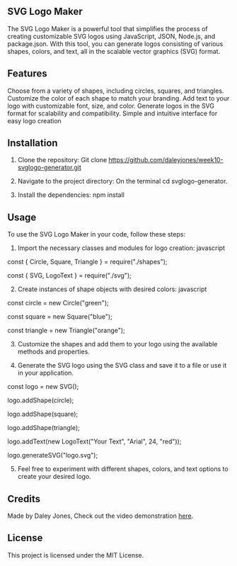## SVG Logo Maker
The SVG Logo Maker is a powerful tool that simplifies the process of creating customizable SVG logos using JavaScript, JSON, Node.js, and package.json. With this tool, you can generate logos consisting of various shapes, colors, and text, all in the scalable vector graphics (SVG) format.

## Features
Choose from a variety of shapes, including circles, squares, and triangles.
Customize the color of each shape to match your branding.
Add text to your logo with customizable font, size, and color.
Generate logos in the SVG format for scalability and compatibility.
Simple and intuitive interface for easy logo creation
## Installation

1. Clone the repository: Git clone https://github.com/daleyjones/week10-svglogo-generator.git

2. Navigate to the project directory: On the terminal cd svglogo-generator.


3. Install the dependencies: npm install


## Usage
To use the SVG Logo Maker in your code, follow these steps:

1. Import the necessary classes and modules for logo creation:
javascript

const { Circle, Square, Triangle } = require("./shapes");

const { SVG, LogoText } = require("./svg");

2. Create instances of shape objects with desired colors:
javascript

const circle = new Circle("green");

const square = new Square("blue");

const triangle = new Triangle("orange");

3. Customize the shapes and add them to your logo using the available methods and properties.

4. Generate the SVG logo using the SVG class and save it to a file or use it in your application.



const logo = new SVG();

logo.addShape(circle);

logo.addShape(square);

logo.addShape(triangle);

logo.addText(new LogoText("Your Text", "Arial", 24, "red"));

logo.generateSVG("logo.svg");

5. Feel free to experiment with different shapes, colors, and text options to create your desired logo.

## Credits
Made by Daley Jones, Check out the video demonstration [here](https://drive.google.com/file/d/16bTA0C2_Q6jet3oCYfjWGc4aXpgLOBOq/view).

## License
This project is licensed under the MIT License.
